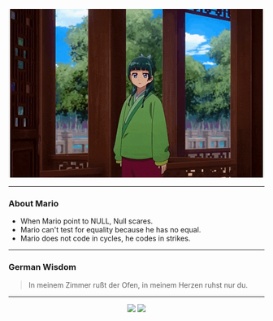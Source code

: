 <p align="center">
  <img src="assets/maomao.gif" />
</p>

---

### About Mario
- When Mario point to NULL, Null scares.
- Mario can't test for equality because he has no equal.
- Mario does not code in cycles, he codes in strikes.

---

### German Wisdom
> In meinem Zimmer rußt der Ofen, in meinem Herzen ruhst nur du.

---

<p align="center">
  <a>
    <img height="180em" src="https://github-readme-stats-eight-theta.vercel.app/api?username=Torfkopp&show_icons=true&theme=dark&include_all_commits=true&count_private=true"/>
  </a>
  <a href="https://github.com/Torfkopp?tab=repositories">
    <img height="180em" src="https://github-readme-stats-eight-theta.vercel.app/api/top-langs/?username=torfkopp&layout=compact&theme=dark&langs_count=8&hide=java"/>
  </a>
</p>

